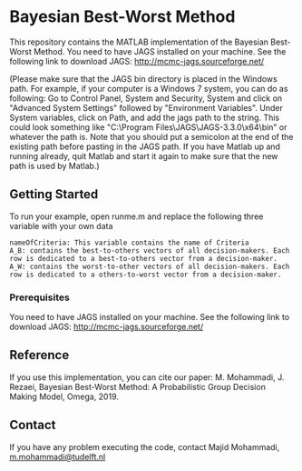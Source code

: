 # Bayesian Best-Worst Method

This repository contains the MATLAB implementation of the Bayesian Best-Worst Method. You need to have JAGS installed on your machine. See the following link to download JAGS:
http://mcmc-jags.sourceforge.net/

(Please make sure that the JAGS bin directory is placed in the Windows path. For example, if your computer is a Windows 7 system, you can do as following: Go to Control Panel, System and Security, System and click on "Advanced System Settings" followed by "Environment Variables". Under System variables, click on Path, and add the jags path to the string. This could look something like "C:\Program Files\JAGS\JAGS-3.3.0\x64\bin" or whatever the path is. Note that you should put a semicolon at the end of the existing path before pasting in the JAGS path. If you have Matlab up and running already, quit Matlab and start it again to make sure that the new path is used by Matlab.)

## Getting Started

To run your example, open runme.m and replace the following three variable with your own data
```
nameOfCriteria: This variable contains the name of Criteria
A_B: contains the best-to-others vectors of all decision-makers. Each row is dedicated to a best-to-others vector from a decision-maker.
A_W: contains the worst-to-other vectors of all decision-makers. Each row is dedicated to a others-to-worst vector from a decision-maker.
```


### Prerequisites

You need to have JAGS installed on your machine. See the following link to download JAGS:
http://mcmc-jags.sourceforge.net/


## Reference

If you use this implementation, you can cite our paper:
M. Mohammadi, J. Rezaei, Bayesian Best-Worst Method: A Probabilistic Group Decision Making Model, Omega, 2019.

## Contact

If you have any problem executing the code, contact Majid Mohammadi, m.mohammadi@tudelft.nl
